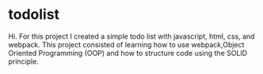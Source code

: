 # todolist

Hi. For this project I created a simple todo list with javascript, html, css, and webpack. This project consisted of learning how to use webpack,Object Oriented Programming (OOP) and how to structure code using the SOLID principle.
